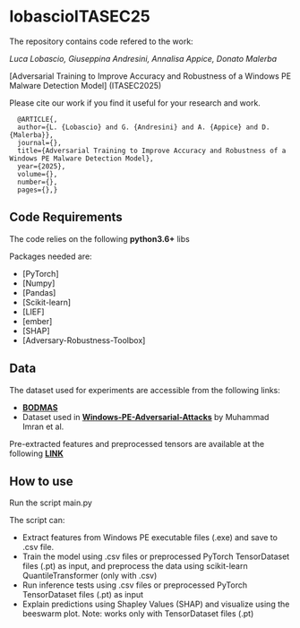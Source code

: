 # lobascioITASEC25

The repository contains code refered to the work:

_Luca Lobascio, Giuseppina Andresini, Annalisa Appice, Donato Malerba_

[Adversarial Training to Improve Accuracy and Robustness of a Windows PE Malware Detection Model] (ITASEC2025)

Please cite our work if you find it useful for your research and work.
```
  @ARTICLE{, 
  author={L. {Lobascio} and G. {Andresini} and A. {Appice} and D. {Malerba}}, 
  journal={}, 
  title={Adversarial Training to Improve Accuracy and Robustness of a Windows PE Malware Detection Model}, 
  year={2025}, 
  volume={}, 
  number={}, 
  pages={},}
```

## Code Requirements

The code relies on the following **python3.6+** libs

Packages needed are:
* [PyTorch]
* [Numpy]
* [Pandas]
* [Scikit-learn]
* [LIEF]
* [ember]
* [SHAP]
* [Adversary-Robustness-Toolbox]

## Data
The dataset used for experiments are accessible from the following links:
- [__BODMAS__](https://whyisyoung.github.io/BODMAS/)
- Dataset used in [__Windows-PE-Adversarial-Attacks__](https://github.com/MuhammdImran/Windows-PE-Adversarial-Attacks) by Muhammad Imran et al.

Pre-extracted features and preprocessed tensors are available at the following [__LINK__](https://unibari-my.sharepoint.com/:f:/g/personal/l_lobascio4_alumni_uniba_it/EllU1CnqXGZLqvPHxdhEHIIBbStAXmeSO7E_cNId4m8Meg?e=QeaCWz)

## How to use
Run the script main.py

The script can:
* Extract features from Windows PE executable files (.exe) and save to .csv file.
* Train the model using .csv files or preprocessed PyTorch TensorDataset files (.pt) as input, and preprocess the data using scikit-learn QuantileTransformer (only with .csv)
* Run inference tests using .csv files or preprocessed PyTorch TensorDataset files (.pt) as input
* Explain predictions using Shapley Values (SHAP) and visualize using the beeswarm plot. Note: works only with TensorDataset files (.pt)
